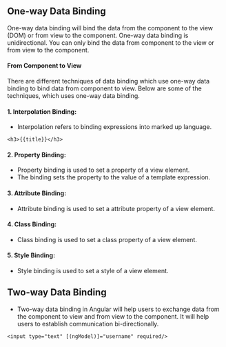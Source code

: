 ## One-way Data Binding
One-way data binding will bind the data from the component to the view (DOM) or from view to the component. One-way data binding is unidirectional. You can only bind the data from component to the view or from view to the component.

#### From Component to View
There are different techniques of data binding which use one-way data binding to bind data from component to view. Below are some of the techniques, which uses one-way data binding.

#### 1. Interpolation Binding: 
* Interpolation refers to binding expressions into marked up language.
```
<h3>{{title}}</h3>
```
#### 2. Property Binding: 
* Property binding is used to set a property of a view element. 
* The binding sets the property to the value of a template expression.

#### 3. Attribute Binding: 
* Attribute binding is used to set a attribute property of a view element.
#### 4. Class Binding: 
* Class binding is used to set a class property of a view element.
#### 5. Style Binding: 
* Style binding is used to set a style of a view element.

## Two-way Data Binding
* Two-way data binding in Angular will help users to exchange data from the component to view and from view to the component. It will help users to establish communication bi-directionally.
```
<input type="text" [(ngModel)]="username" required/>
```
